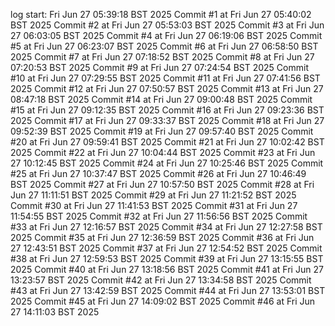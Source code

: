 log start: Fri Jun 27 05:39:18 BST 2025
Commit #1 at Fri Jun 27 05:40:02 BST 2025
Commit #2 at Fri Jun 27 05:53:03 BST 2025
Commit #3 at Fri Jun 27 06:03:05 BST 2025
Commit #4 at Fri Jun 27 06:19:06 BST 2025
Commit #5 at Fri Jun 27 06:23:07 BST 2025
Commit #6 at Fri Jun 27 06:58:50 BST 2025
Commit #7 at Fri Jun 27 07:18:52 BST 2025
Commit #8 at Fri Jun 27 07:20:53 BST 2025
Commit #9 at Fri Jun 27 07:24:54 BST 2025
Commit #10 at Fri Jun 27 07:29:55 BST 2025
Commit #11 at Fri Jun 27 07:41:56 BST 2025
Commit #12 at Fri Jun 27 07:50:57 BST 2025
Commit #13 at Fri Jun 27 08:47:18 BST 2025
Commit #14 at Fri Jun 27 09:00:48 BST 2025
Commit #15 at Fri Jun 27 09:12:35 BST 2025
Commit #16 at Fri Jun 27 09:23:36 BST 2025
Commit #17 at Fri Jun 27 09:33:37 BST 2025
Commit #18 at Fri Jun 27 09:52:39 BST 2025
Commit #19 at Fri Jun 27 09:57:40 BST 2025
Commit #20 at Fri Jun 27 09:59:41 BST 2025
Commit #21 at Fri Jun 27 10:02:42 BST 2025
Commit #22 at Fri Jun 27 10:04:44 BST 2025
Commit #23 at Fri Jun 27 10:12:45 BST 2025
Commit #24 at Fri Jun 27 10:25:46 BST 2025
Commit #25 at Fri Jun 27 10:37:47 BST 2025
Commit #26 at Fri Jun 27 10:46:49 BST 2025
Commit #27 at Fri Jun 27 10:57:50 BST 2025
Commit #28 at Fri Jun 27 11:11:51 BST 2025
Commit #29 at Fri Jun 27 11:21:52 BST 2025
Commit #30 at Fri Jun 27 11:41:53 BST 2025
Commit #31 at Fri Jun 27 11:54:55 BST 2025
Commit #32 at Fri Jun 27 11:56:56 BST 2025
Commit #33 at Fri Jun 27 12:16:57 BST 2025
Commit #34 at Fri Jun 27 12:27:58 BST 2025
Commit #35 at Fri Jun 27 12:36:59 BST 2025
Commit #36 at Fri Jun 27 12:43:51 BST 2025
Commit #37 at Fri Jun 27 12:54:52 BST 2025
Commit #38 at Fri Jun 27 12:59:53 BST 2025
Commit #39 at Fri Jun 27 13:15:55 BST 2025
Commit #40 at Fri Jun 27 13:18:56 BST 2025
Commit #41 at Fri Jun 27 13:23:57 BST 2025
Commit #42 at Fri Jun 27 13:34:58 BST 2025
Commit #43 at Fri Jun 27 13:42:59 BST 2025
Commit #44 at Fri Jun 27 13:53:01 BST 2025
Commit #45 at Fri Jun 27 14:09:02 BST 2025
Commit #46 at Fri Jun 27 14:11:03 BST 2025
